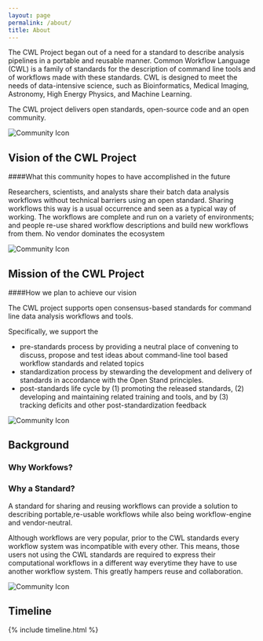 ```yaml
---
layout: page
permalink: /about/
title: About
---
```


The CWL Project began out of a need for a standard to 
describe analysis pipelines in a portable and reusable
manner. Common Workflow Language (CWL) is a family of standards
for the description of command line tools and of workflows made with these standards.
CWL is designed to meet the needs of data-intensive science, such as Bioinformatics, Medical Imaging, Astronomy, High Energy Physics, and Machine Learning.


The CWL project delivers open standards, open-source code and an open community.


  <div class="section-header">
    <img src="../assets/img/noun_Vision_3455591.svg" class="section-icon" alt="Community Icon">
    <h2 id="vision">Vision of the CWL Project</h2>
  </div>

####What this community hopes to have accomplished in the future

Researchers, scientists, and analysts share their batch data analysis workflows without technical barriers using an open standard. Sharing workflows this way is a usual occurrence and seen as a typical way of working. The workflows are complete and run on a variety of environments; and people re-use shared workflow descriptions and build new workflows from them. No vendor dominates the ecosystem

  <div class="section-header">
    <img src="../assets/img/noun_Mission_2673795.svg" class="section-icon" alt="Community Icon">
    <h2 id="vision">Mission of the CWL Project</h2>
  </div>

####How we plan to achieve our vision

The CWL project supports open consensus-based standards for command line data analysis workflows and tools.

Specifically, we support the
*    pre-standards process by providing a neutral place of convening to discuss, propose and test ideas about command-line tool based workflow standards and related topics
*    standardization process by stewarding the development and delivery of standards in accordance with the Open Stand principles.
*    post-standards life cycle by (1) promoting the released standards, (2) developing and maintaining related training and tools, and by (3) tracking deficits and other post-standardization feedback

  <div class="section-header">
    <img src="../assets/img/noun_background_4073428.svg" class="section-icon" alt="Community Icon">
    <h2 id="vision">Background</h2>
  </div>

### Why Workfows?
### Why a Standard?

A standard for sharing and reusing workflows can provide a solution to describing portable,re-usable workflows while also being workflow-engine and vendor-neutral.

Although workflows are very popular, prior to the CWL standards every workflow system was incompatible with every other. This means, those users not using the CWL standards are required to express their computational workflows in a different way everytime they have to use another workflow system. This greatly hampers reuse and collaboration. 

  <div class="section-header">
    <img src="../assets/img/noun_Time_6732.svg" class="section-icon" alt="Community Icon">
    <h2 id="vision">Timeline</h2>
  </div>

{% include timeline.html %}

